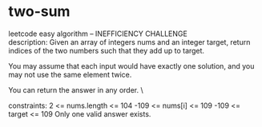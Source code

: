 # two-sum
leetcode easy algorithm – INEFFICIENCY CHALLENGE \
description: Given an array of integers nums and an integer target, return indices of the two numbers such that they add up to target.

You may assume that each input would have exactly one solution, and you may not use the same element twice.

You can return the answer in any order. \

constraints: 2 <= nums.length <= 104
-109 <= nums[i] <= 109
-109 <= target <= 109
Only one valid answer exists.


